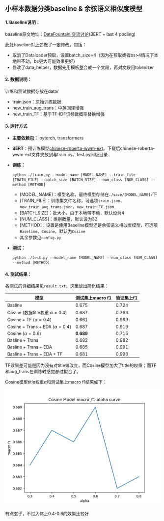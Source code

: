## 小样本数据分类baseline & 余弦语义相似度模型

#### 1. Baseline说明：

baseline原文地址：[DataFountain 交流讨论](https://discussion.datafountain.cn/articles/detail/2513)(BERT + last 4 pooling)

此处baseline对上述做了一定修改，包括：

- 取消了Dataloader预取，设置batch_size=4（因为在预取或者bs>4情况下本地带不动，bs更大可能效果更好）
- 修改了data_helper，数据先用模板整合成一个文段，再对文段用tokenizer

#### 2. 数据说明：

训练和测试数据存放在data/

- train.json：原始训练数据
- new_train_aug_trans：中英回译增强
- new_train_TF：基于TF-IDF词频做概率替换增强

#### 3. 运行方式

- **主要依赖包：** pytorch, transformers

- **BERT**：预训练模型[chinese-roberta-wwm-ext](https://huggingface.co/hfl/chinese-roberta-wwm-ext)。下载后chinese-roberta-wwm-ext文件夹放到与train.py、test.py同级目录

- **训练：**

  ```
  python ./train.py --model_name [MODEL_NAME] --train_file [TRAIN_FILE] --batch_size [BATCH_SIZE] --num_class [NUM_CLASS] --method [METHOD]
  ```

  - [MODEL_NAME]：模型名称，最终模型存储在`./save/[MODEL_NAME]/`下
  - [TRAIN_FILE]：训练集文件名称，可选项`train.json`、`new_train_aug_trans.json`、`new_train_TF.json`
  - [BATCH_SIZE]：批大小，由于本地带不动，默认设为4
  - [NUM_CLASS]：类别数量，默认设为32
  - [METHOD]：设置是使用Baseline模型还是余弦语义相似度模型，可选项`Baseline`、`Cosine`，默认为`Cosine`
  - 其余参数见`config.py`

- **测试：**

  ```
  python ./test.py --model_name [MODEL_NAME] --num_class [NUM_CLASS] --method [METHOD]
  ```

#### 4. 测试结果：

各测试的详细结果见`result.txt`，这里放出简化结果：

| 模型                                   | 测试集上macro f1 | 验证集上f1       |
| -------------------------------------- | ---------------- | ---------------- |
| Basline                                | 0.675            | 0.724 |
| Cosine   (数据title权重 $\alpha=0.4$)  | 0.687            | 0.763 |
| Cosine + TF   ($\alpha=0.4$)       | 0.661            | 0.969 |
| Cosine + Trans + EDA   ($\alpha=0.4$) | 0.687            | 0.919 |
| Cosine    ($\alpha=0.6$)               | **0.689**        | 0.715 |
| Basline  + Trans                       | 0.682            |   0.982       |
| Basline  + Trans + EDA                 | 0.685            |   0.991        |
| Basline  + Trans + EDA + TF            | 0.681            |   0.998       |

TF效果差可能是因为没有对title做改变，而Cosine模型加大了title的权重；而TF和aug_trans在训练时感觉都过拟合了。

Cosine模型title权重$\alpha$和测试集上macro f1结果如下：

![cosine_result](./results/cosine_result.png)

有点玄乎，不过大体上0.4-0.6的效果比较好
